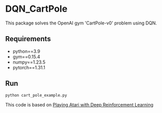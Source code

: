 # DQN_CartPole
This package solves the OpenAI gym 'CartPole-v0' problem using DQN.  


## Requirements
- python==3.9
- gym==0.15.4
- numpy==1.23.5
- pytorch==1.31.1  




  
## Run
```
python cart_pole_example.py 
```


This code is based on [Playing Atari with Deep Reinforcement Learning](https://arxiv.org/abs/1312.5602)  

